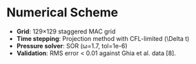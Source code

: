 # Numerical Scheme

- **Grid**: 129×129 staggered MAC grid  
- **Time stepping**: Projection method with CFL-limited \(\Delta t\)  
- **Pressure solver**: SOR (ω=1.7, tol=1e-6)  
- **Validation**: RMS error < 0.01 against Ghia et al. data [8].
